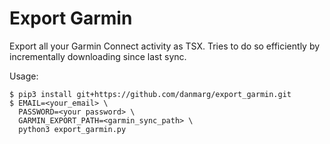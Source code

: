 # Export Garmin

Export all your Garmin Connect activity as TSX. Tries to do so efficiently by
incrementally downloading since last sync.

Usage:
```
$ pip3 install git+https://github.com/danmarg/export_garmin.git
$ EMAIL=<your_email> \
  PASSWORD=<your password> \
  GARMIN_EXPORT_PATH=<garmin_sync_path> \
  python3 export_garmin.py
```

